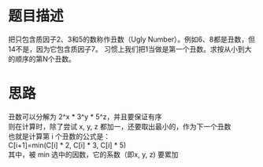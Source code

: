 # 题目描述
  把只包含质因子2、3和5的数称作丑数（Ugly Number）。例如6、8都是丑数，但14不是，因为它包含质因子7。 习惯上我们把1当做是第一个丑数。求按从小到大的顺序的第N个丑数。
  
# 思路
丑数可以分解为 2^x * 3^y * 5^z，并且要保证有序\
则在计算时，除了尝试 x, y, z 都加一，还要取出最小的，作为下一个丑数\
也就是计算第 i 个丑数的公式是：\
C[i+1]=min(C[i] * 2, C[i] * 3, C[i] * 5)\
其中，被 min 选中的因数，它的系数（即x, y, z) 要累加


